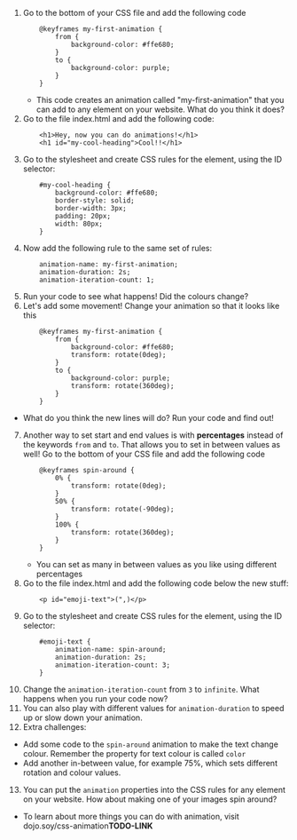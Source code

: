 1. Go to the bottom of your CSS file and add the following code
    ```
        @keyframes my-first-animation {
            from {
                background-color: #ffe680;
            }
            to {
                background-color: purple;
            }
        }
    ```
    * This code creates an animation called "my-first-animation" that you can add to any element on your website. What do you think it does?
2. Go to the file index.html and add the following code:
    ```
        <h1>Hey, now you can do animations!</h1>
        <h1 id="my-cool-heading">Cool!!</h1>
    ```
3. Go to the stylesheet and create CSS rules for the element, using the ID selector:
    ```
        #my-cool-heading {
            background-color: #ffe680;
            border-style: solid;
            border-width: 3px;
            padding: 20px;
            width: 80px;
        }
    ```
4. Now add the following rule to the same set of rules:
    ```
        animation-name: my-first-animation;
        animation-duration: 2s;
        animation-iteration-count: 1;
    ```
5. Run your code to see what happens! Did the colours change? 
6. Let's add some movement! Change your animation so that it looks like this
    ```
        @keyframes my-first-animation {
            from {
                background-color: #ffe680;
                transform: rotate(0deg);
            }
            to {
                background-color: purple;
                transform: rotate(360deg);
            }
        }
    ```
 * What do you think the new lines will do? Run your code and find out!
7. Another way to set start and end values is with **percentages** instead of the keywords `from` and `to`. That allows you to set in between values as well! Go to the bottom of your CSS file and add the following code
    ```
        @keyframes spin-around {
            0% {
                transform: rotate(0deg);
            }
            50% {
                transform: rotate(-90deg);
            }
            100% {
                transform: rotate(360deg);
            }
        }
    ```
    * You can set as many in between values as you like using different percentages
8. Go to the file index.html and add the following code below the new stuff:
    ```
        <p id="emoji-text">(",)</p>
    ```
9. Go to the stylesheet and create CSS rules for the element, using the ID selector:
    ```
        #emoji-text {
            animation-name: spin-around;
            animation-duration: 2s;
            animation-iteration-count: 3;
        }
    ```
10. Change the `animation-iteration-count` from `3` to `infinite`. What happens when you run your code now?
11. You can also play with different values for `animation-duration` to speed up or slow down your animation. 
12. Extra challenges:
 * Add some code to the `spin-around` animation to make the text change colour. Remember the property for text colour is called `color` 
 * Add another in-between value, for example 75%, which sets different rotation and colour values.
13. You can put the `animation` properties into the CSS rules for any element on your website. How about making one of your images spin around?
 * To learn about more things you can do with animation, visit dojo.soy/css-animation**TODO-LINK**